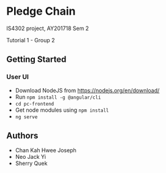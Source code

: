 # Pledge Chain
IS4302 project, AY201718 Sem 2

Tutorial 1 - Group 2

## Getting Started
### User UI
* Download NodeJS from <https://nodejs.org/en/download/>
* Run `npm install -g @angular/cli`
* `cd pc-frontend`
* Get node modules using `npm install`
* `ng serve`

## Authors
* Chan Kah Hwee Joseph
* Neo Jack Yi
* Sherry Quek
